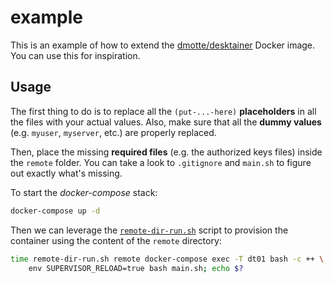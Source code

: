 # example

This is an example of how to extend the [dmotte/desktainer](https://github.com/dmotte/desktainer) Docker image. You can use this for inspiration.

## Usage

The first thing to do is to replace all the `(put-...-here)` **placeholders** in all the files with your actual values. Also, make sure that all the **dummy values** (e.g. `myuser`, `myserver`, etc.) are properly replaced.

Then, place the missing **required files** (e.g. the authorized keys files) inside the `remote` folder. You can take a look to `.gitignore` and `main.sh` to figure out exactly what's missing.

To start the _docker-compose_ stack:

```bash
docker-compose up -d
```

Then we can leverage the [`remote-dir-run.sh`](https://github.com/dmotte/misc/blob/main/scripts/remote-dir-run.sh) script to provision the container using the content of the `remote` directory:

```bash
time remote-dir-run.sh remote docker-compose exec -T dt01 bash -c ++ \
    env SUPERVISOR_RELOAD=true bash main.sh; echo $?
```
